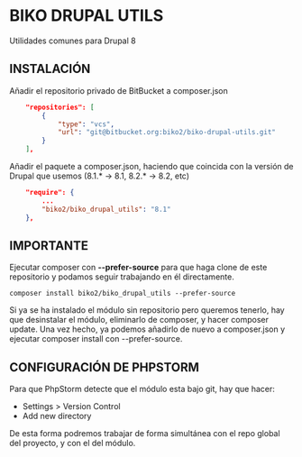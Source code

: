 # BIKO DRUPAL UTILS

Utilidades comunes para Drupal 8


## INSTALACIÓN ##

Añadir el repositorio privado de BitBucket a composer.json

```json
    "repositories": [
        {
            "type": "vcs",
            "url": "git@bitbucket.org:biko2/biko-drupal-utils.git"
        }
    ],
```

Añadir el paquete a composer.json, haciendo que coincida con la versión de Drupal que usemos (8.1.* -> 8.1, 8.2.* -> 8.2, etc)
```json
    "require": {
        ...
        "biko2/biko_drupal_utils": "8.1"
    },
```

## IMPORTANTE ##
Ejecutar composer con **--prefer-source** para que haga clone de este repositorio y podamos seguir trabajando en él directamente.

```
composer install biko2/biko_drupal_utils --prefer-source
```

Si ya se ha instalado el módulo sin repositorio pero queremos tenerlo, hay que desinstalar el módulo, eliminarlo de composer, y hacer composer update. Una vez hecho, ya podemos añadirlo de nuevo a composer.json y ejecutar composer install con --prefer-source.

## CONFIGURACIÓN DE PHPSTORM ##
Para que PhpStorm detecte que el módulo esta bajo git, hay que hacer:

* Settings > Version Control
* Add new directory

De esta forma podremos trabajar de forma simultánea con el repo global del proyecto, y con el del módulo.